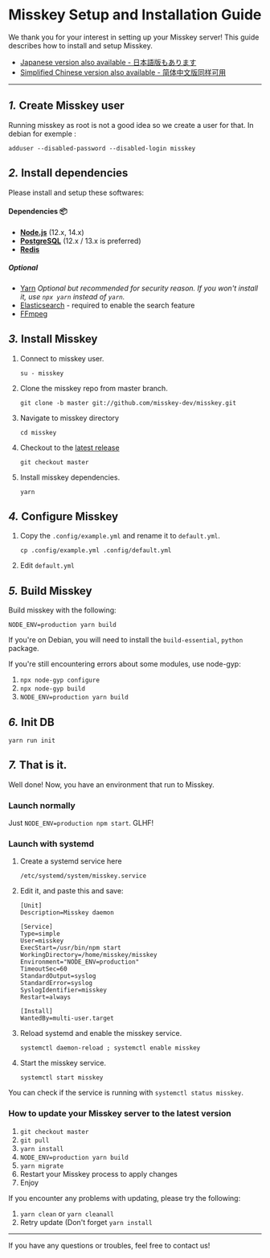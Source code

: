 Misskey Setup and Installation Guide
================================================================

We thank you for your interest in setting up your Misskey server!
This guide describes how to install and setup Misskey.

- [Japanese version also available - 日本語版もあります](./setup.ja.md)
- [Simplified Chinese version also available - 简体中文版同样可用](./setup.zh.md)

----------------------------------------------------------------

*1.* Create Misskey user
----------------------------------------------------------------
Running misskey as root is not a good idea so we create a user for that.
In debian for exemple :

```
adduser --disabled-password --disabled-login misskey
```

*2.* Install dependencies
----------------------------------------------------------------
Please install and setup these softwares:

#### Dependencies :package:
* **[Node.js](https://nodejs.org/en/)** (12.x, 14.x)
* **[PostgreSQL](https://www.postgresql.org/)** (12.x / 13.x is preferred)
* **[Redis](https://redis.io/)**

##### Optional
* [Yarn](https://yarnpkg.com/) *Optional but recommended for security reason. If you won't install it, use `npx yarn` instead of `yarn`.*
* [Elasticsearch](https://www.elastic.co/) - required to enable the search feature
* [FFmpeg](https://www.ffmpeg.org/)

*3.* Install Misskey
----------------------------------------------------------------
1. Connect to misskey user.

	`su - misskey`

2. Clone the misskey repo from master branch.

	`git clone -b master git://github.com/misskey-dev/misskey.git`

3. Navigate to misskey directory

	`cd misskey`

4. Checkout to the [latest release](https://github.com/misskey-dev/misskey/releases/latest)

	`git checkout master`

5. Install misskey dependencies.

	`yarn`

*4.* Configure Misskey
----------------------------------------------------------------
1. Copy the `.config/example.yml` and rename it to `default.yml`.

	`cp .config/example.yml .config/default.yml`

2. Edit `default.yml`

*5.* Build Misskey
----------------------------------------------------------------

Build misskey with the following:

`NODE_ENV=production yarn build`

If you're on Debian, you will need to install the `build-essential`, `python` package.

If you're still encountering errors about some modules, use node-gyp:

1. `npx node-gyp configure`
2. `npx node-gyp build`
3. `NODE_ENV=production yarn build`

*6.* Init DB
----------------------------------------------------------------
``` shell
yarn run init
```

*7.* That is it.
----------------------------------------------------------------
Well done! Now, you have an environment that run to Misskey.

### Launch normally
Just `NODE_ENV=production npm start`. GLHF!

### Launch with systemd

1. Create a systemd service here

	`/etc/systemd/system/misskey.service`

2. Edit it, and paste this and save:

	```
	[Unit]
	Description=Misskey daemon

	[Service]
	Type=simple
	User=misskey
	ExecStart=/usr/bin/npm start
	WorkingDirectory=/home/misskey/misskey
	Environment="NODE_ENV=production"
	TimeoutSec=60
	StandardOutput=syslog
	StandardError=syslog
	SyslogIdentifier=misskey
	Restart=always

	[Install]
	WantedBy=multi-user.target
	```

3. Reload systemd and enable the misskey service.

	`systemctl daemon-reload ; systemctl enable misskey`

4. Start the misskey service.

	`systemctl start misskey`

You can check if the service is running with `systemctl status misskey`.

### How to update your Misskey server to the latest version
1. `git checkout master`
2. `git pull`
3. `yarn install`
4. `NODE_ENV=production yarn build`
5. `yarn migrate`
6. Restart your Misskey process to apply changes
7. Enjoy

If you encounter any problems with updating, please try the following:
1. `yarn clean` or `yarn cleanall`
2. Retry update (Don't forget `yarn install`

----------------------------------------------------------------

If you have any questions or troubles, feel free to contact us!
